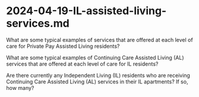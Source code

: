 # 2024-04-19-IL-assisted-living-services.md

What are some typical examples of services that are offered at each level of care for Private Pay Assisted Living residents?

What are some typical examples of Continuing Care Assisted Living (AL) services that are offered at each level of care for IL residents?

Are there currently any Independent Living (IL) residents who are receiving Continuing Care Assisted Living (AL) services in their IL apartments? If so, how many?